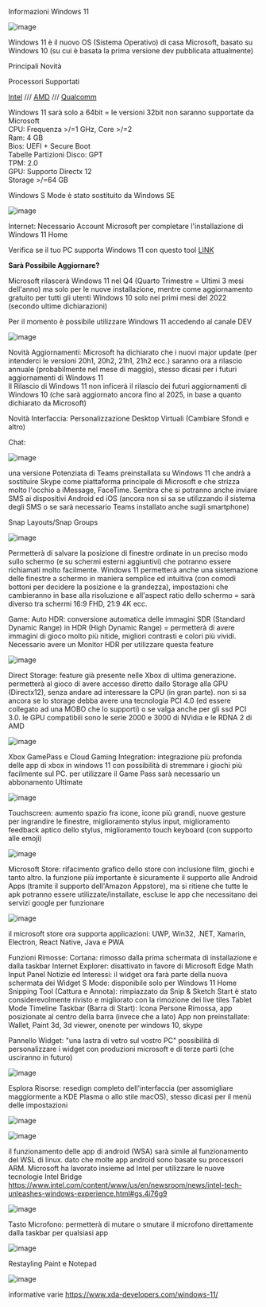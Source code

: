 Informazioni Windows 11

![image](https://user-images.githubusercontent.com/83124712/123717591-70ce1e00-d87d-11eb-8ecc-f262e420662b.png)

Windows 11 è il nuovo OS (Sistema Operativo) di casa Microsoft, basato su Windows 10 (su cui è basata la prima versione dev pubblicata attualmente)

Principali Novità

Processori Supportati

<a href="https://docs.microsoft.com/en-us/windows-hardware/design/minimum/supported/windows-11-supported-intel-processors">Intel</a> ///
<a href="https://docs.microsoft.com/en-us/windows-hardware/design/minimum/supported/windows-11-supported-amd-processors">AMD</a> ///
<a href="https://docs.microsoft.com/en-us/windows-hardware/design/minimum/supported/windows-11-supported-qualcomm-processors">Qualcomm</a>

Windows 11 sarà solo a 64bit = le versioni 32bit non saranno supportate da Microsoft <br>
CPU: Frequenza >/=1 GHz, Core >/=2 <br>
Ram: 4 GB <br>
Bios: UEFI + Secure Boot <br>
Tabelle Partizioni Disco: GPT <br>
TPM: 2.0 <br>
GPU: Supporto Directx 12 <br>
Storage >/=64 GB

Windows S Mode è stato sostituito da Windows SE

![image](https://user-images.githubusercontent.com/83124712/123728871-56536f00-d894-11eb-9350-6f5796b89079.png)



Internet: Necessario Account Microsoft per completare l'installazione di Windows 11 Home

Verifica se il tuo PC supporta Windows 11 con questo tool <a href="https://github.com/rcmaehl/WhyNotWin11">LINK</a>

<b>Sarà Possibile Aggiornare? </b><br>

Microsoft rilascerà Windows 11 nel Q4 (Quarto Trimestre = Ultimi 3 mesi dell'anno) ma solo per le nuove installazione, mentre come aggiornamento gratuito per tutti gli utenti Windows 10 solo nei primi mesi del 2022 (secondo ultime dichiarazioni) <br>
  
Per il momento è possibile utilizzare Windows 11 accedendo al canale DEV

![image](https://user-images.githubusercontent.com/83124712/123716772-b558ba00-d87b-11eb-8665-4b057728ce02.png)

Novità Aggiornamenti: Microsoft ha dichiarato che i nuovi major update (per intenderci le versioni 20h1, 20h2, 21h1, 21h2 ecc.) saranno ora a rilascio annuale (probabilmente nel mese di maggio), stesso dicasi per i futuri aggiornamenti di Windows 11 <br>
Il Rilascio di Windows 11 non inficerà il rilascio dei futuri aggiornamenti di Windows 10 (che sarà aggiornato ancora fino al 2025, in base a quanto dichiarato da Microsoft)

Novità Interfaccia:
Personalizzazione Desktop Virtuali (Cambiare Sfondi e altro)

Chat:

![image](https://user-images.githubusercontent.com/83124712/123716831-dae5c380-d87b-11eb-8942-abdef03f22b7.png)

una versione Potenziata di Teams preinstallata su Windows 11 che andrà a sostituire Skype come piattaforma principale di Microsoft e che strizza molto l'occhio a iMessage, FaceTime. Sembra che si potranno anche inviare SMS ai dispositivi Android ed iOS (ancora non si sa se utilizzando il sistema degli SMS o se sarà necessario Teams installato anche sugli smartphone)

Snap Layouts/Snap Groups

![image](https://user-images.githubusercontent.com/83124712/123716739-a07c2680-d87b-11eb-8541-1661474e24fb.png)

Permetterà di salvare la posizione di finestre ordinate in un preciso modo sullo schermo (e su schermi esterni aggiuntivi) che potranno essere richiamati molto facilmente. Windows 11 permetterà anche una sistemazione delle finestre a schermo in maniera semplice ed intuitiva (con comodi bottoni per decidere la posizione e la grandezza), impostazioni che cambieranno in base alla risoluzione e all'aspect ratio dello schermo = sarà diverso tra schermi 16:9 FHD, 21:9 4K ecc.

Game:
Auto HDR: conversione automatica delle immagini SDR (Standard Dynamic Range) in HDR (High Dynamic Range) = permetterà di avere immagini di gioco molto più nitide, migliori contrasti e colori più vividi. Necessario avere un Monitor HDR per utilizzare questa feature

![image](https://user-images.githubusercontent.com/83124712/123717340-edacc800-d87c-11eb-9490-c8e18584b44f.png)


Direct Storage: feature già presente nelle Xbox di ultima generazione. permetterà al gioco di avere accesso diretto dallo Storage alla GPU (Directx12), senza andare ad interessare la CPU (in gran parte). non si sa ancora se lo storage debba avere una tecnologia PCI 4.0 (ed essere collegato ad una MOBO che lo supporti) o se valga anche per gli ssd PCI 3.0. le GPU compatibili sono le serie 2000 e 3000 di NVidia e le RDNA 2 di AMD

![image](https://user-images.githubusercontent.com/83124712/123717423-2056c080-d87d-11eb-9189-2c26483e115b.png)


Xbox GamePass e Cloud Gaming Integration: integrazione più profonda delle app di xbox in windows 11 con possibilità di stremmare i giochi più facilmente sul PC. per utilizzare il Game Pass sarà necessario un abbonamento Ultimate

![image](https://user-images.githubusercontent.com/83124712/123717446-2c428280-d87d-11eb-8d8e-50908105758d.png)

Touchscreen: aumento spazio fra icone, icone più grandi, nuove gesture per ingrandire le finestre, miglioramento stylus input, miglioramento feedback aptico dello stylus, miglioramento touch keyboard (con supporto alle emoji)

![image](https://user-images.githubusercontent.com/83124712/123728646-e349f880-d893-11eb-8637-6c02160f2dff.png)

Microsoft Store: rifacimento grafico dello store con inclusione film, giochi e tanto altro. la funzione più importante è sicuramente il supporto alle Android Apps (tramite il supporto dell'Amazon Appstore), ma si ritiene che tutte le apk potranno essere utilizzate/installate, escluse le app che necessitano dei servizi google per funzionare

![image](https://user-images.githubusercontent.com/83124712/123728935-6e2af300-d894-11eb-9745-f283c4c58f4c.png)

il microsoft store ora supporta applicazioni: UWP, Win32, .NET, Xamarin, Electron, React Native, Java e PWA

Funzioni Rimosse:
Cortana: rimosso dalla prima schermata di installazione e dalla taskbar
Internet Explorer: disattivato in favore di Microsoft Edge
Math Input Panel
Notizie ed Interessi: il widget ora farà parte della nuova schermata dei Widget
S Mode: disponibile solo per Windows 11 Home
Snipping Tool (Cattura e Annota): rimpiazzato da Snip & Sketch
Start è stato considerevolmente rivisto e migliorato con la rimozione dei live tiles
Tablet Mode
Timeline
Taskbar (Barra di Start): Icona Persone Rimossa, app posizionate al centro della barra (invece che a lato)
App non preinstallate: Wallet, Paint 3d, 3d viewer, onenote per windows 10, skype

Pannello Widget: "una lastra di vetro sul vostro PC" possibilità di personalizzare i widget con produzioni microsoft e di terze parti (che usciranno in futuro)

![image](https://user-images.githubusercontent.com/83124712/123729926-05dd1100-d896-11eb-8091-72990edfee5c.png)

Esplora Risorse: resedign completo dell'interfaccia (per assomigliare maggiormente a KDE Plasma o allo stile macOS), stesso dicasi per il menù delle impostazioni

![image](https://user-images.githubusercontent.com/83124712/123730210-5bb1b900-d896-11eb-8d39-23052de8fe52.png)

![image](https://user-images.githubusercontent.com/83124712/123730537-c9f67b80-d896-11eb-9ae0-fa05fad8596b.png)

il funzionamento delle app di android (WSA) sarà simile al funzionamento del WSL di linux. dato che molte app android sono basate su processori ARM. Microsoft ha lavorato insieme ad Intel per utilizzare le nuove tecnologie Intel Bridge https://www.intel.com/content/www/us/en/newsroom/news/intel-tech-unleashes-windows-experience.html#gs.4i76g9

![image](https://user-images.githubusercontent.com/83124712/123731054-b8fa3a00-d897-11eb-8fd7-c6e21c9b1d5e.png)

Tasto Microfono: permetterà di mutare o smutare il microfono direttamente dalla taskbar per qualsiasi app

![image](https://user-images.githubusercontent.com/83124712/123731835-425e3c00-d899-11eb-9cca-31646cc5e0ac.png)

Restayling Paint e Notepad 

![image](https://user-images.githubusercontent.com/83124712/123731886-5a35c000-d899-11eb-9b51-6607e7a4a3f6.png)


informative varie https://www.xda-developers.com/windows-11/
